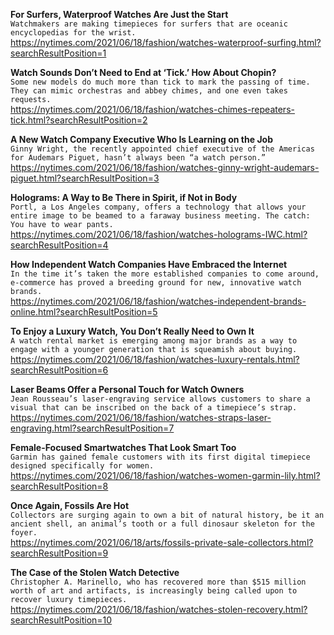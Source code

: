 **For Surfers, Waterproof Watches Are Just the Start**\
`Watchmakers are making timepieces for surfers that are oceanic encyclopedias for the wrist.`\
https://nytimes.com/2021/06/18/fashion/watches-waterproof-surfing.html?searchResultPosition=1

**Watch Sounds Don’t Need to End at ‘Tick.’ How About Chopin?**\
`Some new models do much more than tick to mark the passing of time. They can mimic orchestras and abbey chimes, and one even takes requests.`\
https://nytimes.com/2021/06/18/fashion/watches-chimes-repeaters-tick.html?searchResultPosition=2

**A New Watch Company Executive Who Is Learning on the Job**\
`Ginny Wright, the recently appointed chief executive of the Americas for Audemars Piguet, hasn’t always been “a watch person.”`\
https://nytimes.com/2021/06/18/fashion/watches-ginny-wright-audemars-piguet.html?searchResultPosition=3

**Holograms: A Way to Be There in Spirit, if Not in Body**\
`Portl, a Los Angeles company, offers a technology that allows your entire image to be beamed to a faraway business meeting. The catch: You have to wear pants.`\
https://nytimes.com/2021/06/18/fashion/watches-holograms-IWC.html?searchResultPosition=4

**How Independent Watch Companies Have Embraced the Internet**\
`In the time it’s taken the more established companies to come around, e-commerce has proved a breeding ground for new, innovative watch brands.`\
https://nytimes.com/2021/06/18/fashion/watches-independent-brands-online.html?searchResultPosition=5

**To Enjoy a Luxury Watch, You Don’t Really Need to Own It**\
`A watch rental market is emerging among major brands as a way to engage with a younger generation that is squeamish about buying.`\
https://nytimes.com/2021/06/18/fashion/watches-luxury-rentals.html?searchResultPosition=6

**Laser Beams Offer a Personal Touch for Watch Owners**\
`Jean Rousseau’s laser-engraving service allows customers to share a visual that can be inscribed on the back of a timepiece’s strap.`\
https://nytimes.com/2021/06/18/fashion/watches-straps-laser-engraving.html?searchResultPosition=7

**Female-Focused Smartwatches That Look Smart Too**\
`Garmin has gained female customers with its first digital timepiece designed specifically for women.`\
https://nytimes.com/2021/06/18/fashion/watches-women-garmin-lily.html?searchResultPosition=8

**Once Again, Fossils Are Hot**\
`Collectors are surging again to own a bit of natural history, be it an ancient shell, an animal’s tooth or a full dinosaur skeleton for the foyer.`\
https://nytimes.com/2021/06/18/arts/fossils-private-sale-collectors.html?searchResultPosition=9

**The Case of the Stolen Watch Detective**\
`Christopher A. Marinello, who has recovered more than $515 million worth of art and artifacts, is increasingly being called upon to recover luxury timepieces.`\
https://nytimes.com/2021/06/18/fashion/watches-stolen-recovery.html?searchResultPosition=10

